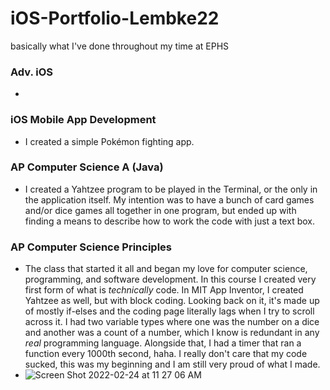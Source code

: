 # iOS-Portfolio-Lembke22
basically what I've done throughout my time at EPHS

### Adv. iOS
* 

### iOS Mobile App Development
* I created a simple Pokémon fighting app.

### AP Computer Science A (Java)
* I created a Yahtzee program to be played in the Terminal, or the only in the application itself. My intention was to have a bunch of card games and/or dice games all together in one program, but ended up with finding a means to describe how to work the code with just a text box.

### AP Computer Science Principles
* The class that started it all and began my love for computer science, programming, and software development. In this course I created very first form of what is *technically* code. In MIT App Inventor, I created Yahtzee as well, but with block coding. Looking back on it, it's made up of mostly if-elses and the coding page literally lags when I try to scroll across it. I had two variable types where one was the number on a dice and another was a count of a number, which I know is redundant in any *real* programming language. Alongside that, I had a timer that ran a function every 1000th second, haha. I really don't care that my code sucked, this was my beginning and I am still very proud of what I made.
* ![Screen Shot 2022-02-24 at 11 27 06 AM](https://user-images.githubusercontent.com/60675994/155734207-a2dca7d0-e8c3-4a46-b43d-148def9cc7bf.png)

